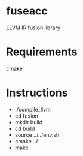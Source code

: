 # fuseacc
LLVM IR fusion library

# Requirements
cmake

# Instructions
* ./compile_llvm
* cd fusion
* mkdir build
* cd build
* source ../../env.sh
* cmake ../
* make
